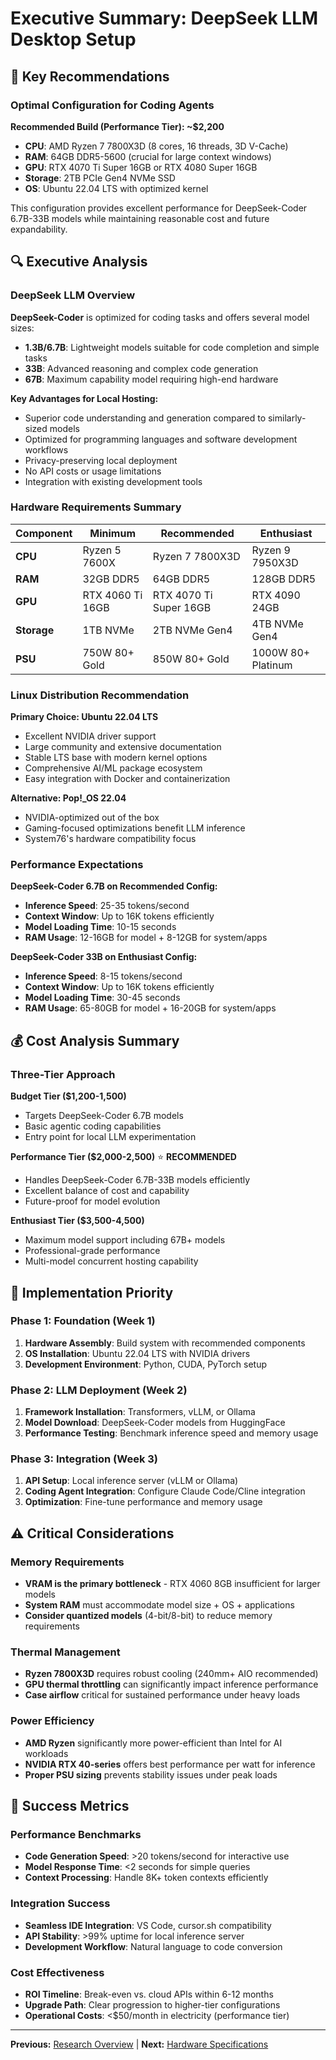 # Executive Summary: DeepSeek LLM Desktop Setup

## 🎯 Key Recommendations

### Optimal Configuration for Coding Agents

**Recommended Build (Performance Tier): ~$2,200**
- **CPU**: AMD Ryzen 7 7800X3D (8 cores, 16 threads, 3D V-Cache)
- **RAM**: 64GB DDR5-5600 (crucial for large context windows)
- **GPU**: RTX 4070 Ti Super 16GB or RTX 4080 Super 16GB
- **Storage**: 2TB PCIe Gen4 NVMe SSD
- **OS**: Ubuntu 22.04 LTS with optimized kernel

This configuration provides excellent performance for DeepSeek-Coder 6.7B-33B models while maintaining reasonable cost and future expandability.

## 🔍 Executive Analysis

### DeepSeek LLM Overview

**DeepSeek-Coder** is optimized for coding tasks and offers several model sizes:
- **1.3B/6.7B**: Lightweight models suitable for code completion and simple tasks
- **33B**: Advanced reasoning and complex code generation
- **67B**: Maximum capability model requiring high-end hardware

**Key Advantages for Local Hosting:**
- Superior code understanding and generation compared to similarly-sized models
- Optimized for programming languages and software development workflows
- Privacy-preserving local deployment
- No API costs or usage limitations
- Integration with existing development tools

### Hardware Requirements Summary

| Component | Minimum | Recommended | Enthusiast |
|-----------|---------|-------------|------------|
| **CPU** | Ryzen 5 7600X | Ryzen 7 7800X3D | Ryzen 9 7950X3D |
| **RAM** | 32GB DDR5 | 64GB DDR5 | 128GB DDR5 |
| **GPU** | RTX 4060 Ti 16GB | RTX 4070 Ti Super 16GB | RTX 4090 24GB |
| **Storage** | 1TB NVMe | 2TB NVMe Gen4 | 4TB NVMe Gen4 |
| **PSU** | 750W 80+ Gold | 850W 80+ Gold | 1000W 80+ Platinum |

### Linux Distribution Recommendation

**Primary Choice: Ubuntu 22.04 LTS**
- Excellent NVIDIA driver support
- Large community and extensive documentation
- Stable LTS base with modern kernel options
- Comprehensive AI/ML package ecosystem
- Easy integration with Docker and containerization

**Alternative: Pop!_OS 22.04**
- NVIDIA-optimized out of the box
- Gaming-focused optimizations benefit LLM inference
- System76's hardware compatibility focus

### Performance Expectations

**DeepSeek-Coder 6.7B on Recommended Config:**
- **Inference Speed**: 25-35 tokens/second
- **Context Window**: Up to 16K tokens efficiently
- **Model Loading Time**: 10-15 seconds
- **RAM Usage**: 12-16GB for model + 8-12GB for system/apps

**DeepSeek-Coder 33B on Enthusiast Config:**
- **Inference Speed**: 8-15 tokens/second
- **Context Window**: Up to 16K tokens efficiently
- **Model Loading Time**: 30-45 seconds
- **RAM Usage**: 65-80GB for model + 16-20GB for system/apps

## 💰 Cost Analysis Summary

### Three-Tier Approach

**Budget Tier ($1,200-1,500)**
- Targets DeepSeek-Coder 6.7B models
- Basic agentic coding capabilities
- Entry point for local LLM experimentation

**Performance Tier ($2,000-2,500)** ⭐ **RECOMMENDED**
- Handles DeepSeek-Coder 6.7B-33B models efficiently
- Excellent balance of cost and capability
- Future-proof for model evolution

**Enthusiast Tier ($3,500-4,500)**
- Maximum model support including 67B+ models
- Professional-grade performance
- Multi-model concurrent hosting capability

## 🚀 Implementation Priority

### Phase 1: Foundation (Week 1)
1. **Hardware Assembly**: Build system with recommended components
2. **OS Installation**: Ubuntu 22.04 LTS with NVIDIA drivers
3. **Development Environment**: Python, CUDA, PyTorch setup

### Phase 2: LLM Deployment (Week 2)
1. **Framework Installation**: Transformers, vLLM, or Ollama
2. **Model Download**: DeepSeek-Coder models from HuggingFace
3. **Performance Testing**: Benchmark inference speed and memory usage

### Phase 3: Integration (Week 3)
1. **API Setup**: Local inference server (vLLM or Ollama)
2. **Coding Agent Integration**: Configure Claude Code/Cline integration
3. **Optimization**: Fine-tune performance and memory usage

## ⚠️ Critical Considerations

### Memory Requirements
- **VRAM is the primary bottleneck** - RTX 4060 8GB insufficient for larger models
- **System RAM** must accommodate model size + OS + applications
- **Consider quantized models** (4-bit/8-bit) to reduce memory requirements

### Thermal Management
- **Ryzen 7800X3D** requires robust cooling (240mm+ AIO recommended)
- **GPU thermal throttling** can significantly impact inference performance
- **Case airflow** critical for sustained performance under heavy loads

### Power Efficiency
- **AMD Ryzen** significantly more power-efficient than Intel for AI workloads
- **NVIDIA RTX 40-series** offers best performance per watt for inference
- **Proper PSU sizing** prevents stability issues under peak loads

## 🎯 Success Metrics

### Performance Benchmarks
- **Code Generation Speed**: >20 tokens/second for interactive use
- **Model Response Time**: <2 seconds for simple queries
- **Context Processing**: Handle 8K+ token contexts efficiently

### Integration Success
- **Seamless IDE Integration**: VS Code, cursor.sh compatibility
- **API Stability**: >99% uptime for local inference server
- **Development Workflow**: Natural language to code conversion

### Cost Effectiveness
- **ROI Timeline**: Break-even vs. cloud APIs within 6-12 months
- **Upgrade Path**: Clear progression to higher-tier configurations
- **Operational Costs**: <$50/month in electricity (performance tier)

---

**Previous:** [Research Overview](./README.md) | **Next:** [Hardware Specifications](./hardware-specifications.md)